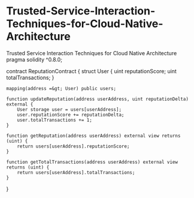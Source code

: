 # Trusted-Service-Interaction-Techniques-for-Cloud-Native-Architecture
Trusted Service Interaction Techniques for Cloud Native Architecture
pragma solidity ^0.8.0;

contract ReputationContract {
    struct User {
        uint reputationScore;
        uint totalTransactions;
    }

    mapping(address =&gt; User) public users;

    function updateReputation(address userAddress, uint reputationDelta) external {
        User storage user = users[userAddress];
        user.reputationScore += reputationDelta;
        user.totalTransactions += 1;
    }

    function getReputation(address userAddress) external view returns (uint) {
        return users[userAddress].reputationScore;
    }

    function getTotalTransactions(address userAddress) external view returns (uint) {
        return users[userAddress].totalTransactions;
    }
}
